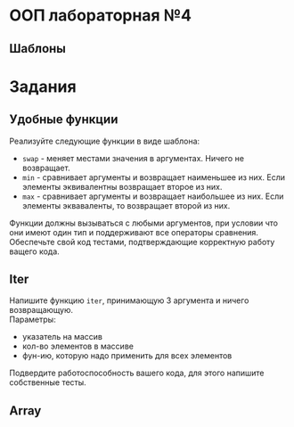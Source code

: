 # ООП лабораторная №4

## Шаблоны



# Задания

## Удобные функции

Реализуйте следующие функции в виде шаблона:
- `swap` - меняет местами значения в аргументах. Ничего не возвращает.
- `min` - сравнивает аргументы и возвращает наименьшее из них. 
Если элементы эквивалентны возвращает второе из них.
- `max` - cравнивает аргументы и возвращает наибольшее из них. 
Если элементы экваваленты, то возвращает второй из них.

Функции должны вызываться с любыми аргументов, при условии что они 
имеют один тип и поддерживают все операторы сравнения. Обеспечьте
свой код тестами, подтверждающие корректную работу ващего кода.

## Iter

Напишите функцию `iter`, принимающую 3 аргумента и ничего возвращающую.  
Параметры:
 - указатель на массив
 - кол-во элементов в массиве
 - фун-ию, которую надо применить для всех элементов

Подвердите работоспособность вашего кода, для этого напишите собственные тесты.

## Array

